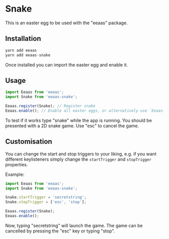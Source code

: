 # Snake

This is an easter egg to be used with the "eeaas" package.

## Installation

```javascript
yarn add eeaas
yarn add eeaas-snake
```
Once installed you can import the easter egg and enable it.

## Usage

```javascript
import Eeaas from 'eeaas';
import Snake from 'eeaas-snake';

Eeaas.register(Snake); // Register snake
Eeaas.enable(); // Enable all easter eggs, or alternatively use `Eeaas.Eggs.Snake.enable()` to only enable snake
```

To test if it works type "snake" while the app is running. You should be presented with a 2D snake game. Use "esc" to cancel the game.

## Customisation

You can change the start and stop triggers to your liking, e.g. if you want different keylisteners simply change the `startTrigger` and `stopTrigger` properties.

Example:

```javascript
import Eeaas from 'eeaas';
import Snake from 'eeaas-snake';

Snake.startTrigger = 'secretstring';
Snake.stopTrigger = ['esc', 'stop'];

Eeaas.register(Snake);
Eeaas.enable();
```

Now, typing "secretstring" will launch the game. The game can be cancelled by pressing the "esc" key or typing "stop".
